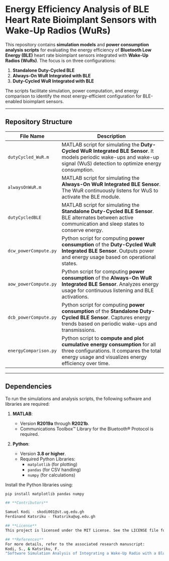 # Energy Efficiency Analysis of BLE Heart Rate Bioimplant Sensors with Wake-Up Radios (WuRs)

This repository contains **simulation models** and **power consumption analysis scripts** for evaluating the energy efficiency of **Bluetooth Low Energy (BLE)** heart rate bioimplant sensors integrated with **Wake-Up Radios (WuRs)**. The focus is on three configurations:  

1. **Standalone Duty-Cycled BLE**  
2. **Always-On WuR Integrated with BLE**  
3. **Duty-Cycled WuR Integrated with BLE**  

The scripts facilitate simulation, power computation, and energy comparison to identify the most energy-efficient configuration for BLE-enabled bioimplant sensors.

---

## **Repository Structure**

| **File Name**            | **Description**                                                                 |
|---------------------------|-------------------------------------------------------------------------------|
| `dutyCycled_WuR.m`       | MATLAB script for simulating the **Duty-Cycled WuR Integrated BLE Sensor**. It models periodic wake-ups and wake-up signal (WuS) detection to optimize energy consumption. |
| `alwaysOnWuR.m`          | MATLAB script for simulating the **Always-On WuR Integrated BLE Sensor**. The WuR continuously listens for WuS to activate the BLE module. |
| `dutyCycledBLE`          | MATLAB script for simulating the **Standalone Duty-Cycled BLE Sensor**. BLE alternates between active communication and sleep states to conserve energy. |
| `dcw_powerCompute.py`    | Python script for computing **power consumption** of the **Duty-Cycled WuR Integrated BLE Sensor**. Outputs power and energy usage based on operational states. |
| `aow_powerCompute.py`    | Python script for computing **power consumption** of the **Always-On WuR Integrated BLE Sensor**. Analyzes energy usage for continuous listening and BLE activations. |
| `dcb_powerCompute.py`    | Python script for computing **power consumption** of the **Standalone Duty-Cycled BLE Sensor**. Captures energy trends based on periodic wake-ups and transmissions. |
| `energyComparison.py`    | Python script to **compute and plot cumulative energy consumption** for all three configurations. It compares the total energy usage and visualizes energy efficiency over time. |

---

## **Dependencies**

To run the simulations and analysis scripts, the following software and libraries are required:

1. **MATLAB**:
   - Version **R2019a** through **R2021b**.  
   - Communications Toolbox™ Library for the Bluetooth® Protocol is required.  

2. **Python**:
   - Version **3.8 or higher**.  
   - Required Python Libraries:
     - `matplotlib` (for plotting)  
     - `pandas` (for CSV handling)  
     - `numpy` (for calculations)  

Install the Python libraries using:
```bash
pip install matplotlib pandas numpy

## **Contributors**

Samuel Kodi - skodi001@st.ug.edu.gh
Ferdinand Katsriku - fkatsriku@ug.edu.gh

## **License**
This project is licensed under the MIT License. See the LICENSE file for details.

## **References**
For more details, refer to the associated research manuscript:
Kodi, S., & Katsriku, F.
"Software Simulation Analysis of Integrating a Wake-Up Radio with a Bluetooth Low Energy Heart Rate Implant Sensor."

